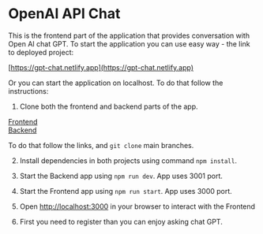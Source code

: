 # OpenAI API Chat

This is the frontend part of the application that provides conversation with Open AI chat GPT. To start the application you can use easy way - the link to deployed project:

[https://gpt-chat.netlify.app](https://gpt-chat.netlify.app)

Or you can start the application on localhost. To do that follow the instructions:

1. Clone both the frontend and backend parts of the app.

[Frontend](https://github.com/Sibusky/openai-chat-frontend)   
[Backend](https://github.com/Sibusky/openai-chat-backend)

To do that follow the links, and ```git clone``` main branches.

2. Install dependencies in both projects using command ```npm install```.

3. Start the Backend app using ```npm run dev```. App uses 3001 port.

4. Start the Frontend app using ```npm run start```. App uses 3000 port.

5. Open [http://localhost:3000](http://localhost:3000) in your browser to interact with the Frontend

6. First you need to register than you can enjoy asking chat GPT.
